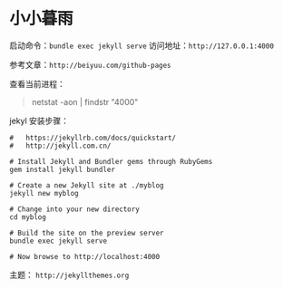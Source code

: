 # 小小暮雨


启动命令：```bundle exec jekyll serve```
访问地址：```http://127.0.0.1:4000```

参考文章：```http://beiyuu.com/github-pages```

查看当前进程：  
> netstat -aon | findstr "4000"

jekyl 安装步骤：
```
#   https://jekyllrb.com/docs/quickstart/
#   http://jekyll.com.cn/

# Install Jekyll and Bundler gems through RubyGems
gem install jekyll bundler

# Create a new Jekyll site at ./myblog
jekyll new myblog

# Change into your new directory
cd myblog

# Build the site on the preview server
bundle exec jekyll serve

# Now browse to http://localhost:4000
```




主题：
```http://jekyllthemes.org```
